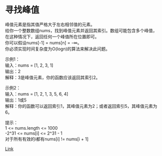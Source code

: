 <h1>寻找峰值</h1>

峰值元素是指其值严格大于左右相邻值的元素。</br>
给你一个整数数组nums，找到峰值元素并返回其索引。数组可能包含多个峰值，在这种情况下，返回任何一个峰值所在位置即可。</br>
你可以假设nums[-1] = nums[n] = -∞。</br>
你必须实现时间复杂度为O(logn)的算法来解决此问题。</br>

示例1：</br>
输入：nums = [1, 2, 3, 1]</br>
输出：2</br>
解释：3是峰值元素，你的函数应该返回其索引2。</br>

示例2：</br>
输入：nums = [1, 2, 1, 3, 5, 6, 4]</br>
输出：1或5</br>
解释：你的函数可以返回索引1，其峰值元素为2；或者返回索引5，其峰值元素为6。</br>

提示：</br>
1 <= nums.length <= 1000</br>
-2^31 <= nums[i] <= 2^31 - 1</br>
对于所有有效的i都有nums[i] != nums[i + 1]</br>

[Link](https://leetcode-cn.com/problems/find-peak-element/)